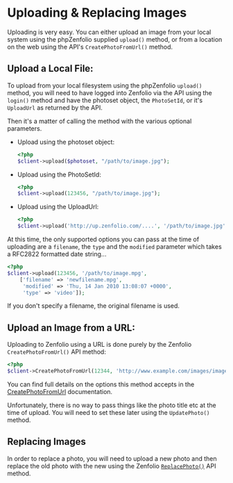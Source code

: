 
# Uploading & Replacing Images

Uploading is very easy.  You can either upload an image from your local system using the phpZenfolio supplied `upload()` method, or from a location on the web using the API's `CreatePhotoFromUrl()` method.


## Upload a Local File:

To upload from your local filesystem using the phpZenfolio `upload()` method, you will need to have logged into Zenfolio via the API using the `login()` method and have the photoset object, the `PhotoSetId`, or it's `UploadUrl` as returned by the API.

Then it's a matter of calling the method with the various optional parameters.

* Upload using the photoset object:

  ```php
  <?php
  $client->upload($photoset, "/path/to/image.jpg");
    ```

* Upload using the PhotoSetId:

  ```php
  <?php
  $client->upload(123456, "/path/to/image.jpg");
  ```

* Upload using the UploadUrl:

  ```php
  <?php
  $client->upload('http://up.zenfolio.com/....', '/path/to/image.jpg');
  ```

At this time, the only supported options you can pass at the time of uploading are a `filename`, the `type` and the `modified` parameter which takes a RFC2822 formatted date string...

```php
<?php
$client->upload(123456, '/path/to/image.mpg',
    ['filename' => 'newfilename.mpg',
     'modified' => 'Thu, 14 Jan 2010 13:08:07 +0000',
     'type' => 'video']);
```

If you don't specify a filename, the original filename is used.


## Upload an Image from a URL:

Uploading to Zenfolio using a URL is done purely by the Zenfolio `CreatePhotoFromUrl()` API method:

```php
<?php
$client->CreatePhotoFromUrl(12344, 'http://www.example.com/images/image.jpg');
```

You can find full details on the options this method accepts in the [CreatePhotoFromUrl](http://www.zenfolio.com/zf/help/api/ref/methods/createphotofromurl) documentation.

Unfortunately, there is no way to pass things like the photo title etc at the time of upload. You will need to set these later using the `UpdatePhoto()` method.


## Replacing Images

In order to replace a photo, you will need to upload a new photo and then replace the old photo with the new using the Zenfolio [`ReplacePhoto()`](http://www.zenfolio.com/zf/help/api/ref/methods/replacephoto) API method.
